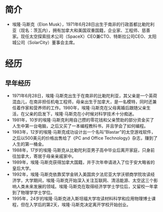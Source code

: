 # 简介
- 埃隆·马斯克（Elon Musk），1971年6月28日出生于南非的行政首都比勒陀利亚（现名：茨瓦内），拥有加拿大和美国双重国籍，企业家、工程师、慈善家。现任太空探索技术公司（SpaceX）CEO兼CTO、特斯拉公司CEO、太阳城公司（SolarCity）董事会主席。

# 经历
## 早年经历
- 1971年6月28日，埃隆·马斯克出生于在南非的比勒陀利亚，其父亲是一个英荷混血儿，在南非担任机电工程师，母亲出生于加拿大，是一名模特，同时还兼任着作家和营养师的工作。1980年，埃隆·马斯克在父母离婚后跟随父亲生活，在父亲的启发下，埃隆·马斯克在小时候对科学技术十分痴迷。
- 1981年，10岁的埃隆·马斯克利用自己攒的零花钱和父亲赞助的部分资金买了人生中第一台电脑，之后又买了一本编程教科书，并且学会了如何编程。
- 1983年，12岁的埃隆·马斯克成功设计出一个名叫“Blastar”的太空游戏软件，之后以500美元的价格出售给了《PC and Office Technology》杂志，赚到了人生的第一桶金。
- 1988年，17岁的埃隆·马斯克从比勒陀利亚男子高中毕业后离开家庭，只身前往加拿大，寄居于母亲亲戚家中。
- 1989年，埃隆·马斯克获得加拿大国籍，并于次年申请进入了位于安大略省的皇后大学。
- 1992年，埃隆·马斯克依靠奖学金转入美国宾夕法尼亚大学沃顿商学院攻读经济学，大学期间，埃隆·马斯克开始深入关注互联网、清洁能源、太空这三个影响人类未来发展的领域。埃隆·马斯克在取得经济学学士学位后，又留校一年拿到了物理学学士学位。
- 1995年，24岁的埃隆·马斯克进入斯坦福大学攻读材料科学和应用物理博士课程，但在入学后的第2天，埃隆·马斯克决定离开学校开始创业。
